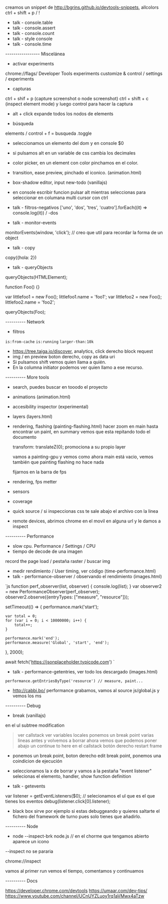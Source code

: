 creamos un snippet de http://bgrins.github.io/devtools-snippets, allcolors
ctrl + shift + p / !

- talk - console.table
- talk - console.assert
- talk - console.count
- talk - style console
- talk - console.time

----------------- Miscelánea

- activar experiments

chrome://flags/
Developer Tools experiments 
customize & control / settings / experiments

- capturas

ctrl + shif + p (capture screenshot o node screenshot)
ctrl + shift + c (inspect element mode) y luego control para hacer la captura

- alt + click expande todos los nodos de elements

- búsqueda

elements / control + f = busqueda .toggle

- seleccionamos un elemento del dom y en console $0

- si pulsamos alt en un variable de css cambia los decimales

- color picker, en un element con color pinchamos en el color.

- transition, ease preview, pinchado el iconico. (animation.html)

- box-shadow editor, input new-todo (vanillajs)

- en console escribir funcion
    pulsar alt mientras seleccionas para seleccionar en columana
    multi cursor con ctrl

- talk - filtros-negativos ['uno', 'dos', 'tres', 'cuatro'].forEach((it) => console.log(it)) / -dos

- talk - monitor-events

monitorEvents(window, 'click'); // creo que util para recordar la forma de un object

-  talk - copy

copy({hola: 2})

- talk - queryObjects

queryObjects(HTMLElement);

function Foo() {}

var littlefoo1 = new Foo();
littlefoo1.name = 'foo1';
var littlefoo2 = new Foo();
littlefoo2.name = 'foo2';

queryObjects(Foo);


---------- Network
- filtros

`is:from-cache`
`is:running`
`larger-than:10k`

- https://tree.taiga.io/discover, analytics, click derecho block request
- img / en preview boton derecho, copy as data uri
- Si pulsamos shift vemos quien llama a quién.
- En la columna initiator podemos ver quien llamo a ese recurso.

---------- More tools

- search, puedes buscar en tooodo el proyecto
- animations (animation.html)
- accesibility inspector (experimental)
- layers (layers.html)
- rendering, flashing (painting-flashing.html)
  hacer zoom en main hasta encontrar un paint, en summary vemos que esta repitando todo el documento

   transform: translateZ(0); promociona a su propio layer

  vamos a painting-gpu y vemos como ahora main está vacio, 
  vemos también que painting flashing no hace nada

  fijarnos en la barra de fps 

- rendering, fps metter
- sensors
- coverage 
- quick source / si inspeccionas css te sale abajo el archivo con la linea
- remote devices, abrimos chrome en el movil en alguna url y le damos a inspect

---------- Performance

- slow cpu. Performance / Settings / CPU
- tiempo de decode de una imagen

record the page load / pestaña raster / buscar img

- medir rendimiento / User timing, ver código (time-performance.html)
- talk - performance-observer / observando el rendimiento (images.html)

`js
function perf_observer(list, observer) { 
   console.log(list);
} 
var observer2 = new PerformanceObserver(perf_observer); 
observer2.observe({entryTypes: ["measure", "resource"]});

setTimeout(() => {
    performance.mark('start');

    var total = 0;
    for (var i = 0; i < 10000000; i++) {
        total++;
    }

    performance.mark('end');
    performance.measure('Global', 'start', 'end');
}, 2000);

await fetch('https://jsonplaceholder.typicode.com')
`

- talk - performance-getentries, ver todo los descargado (images.html)

`performance.getEntriesByType('resource') // measure, paint...` 

- http://cabbi.bo/ performance grabamos, vamos al source js/global.js y vemos los ms

---------- Debug

- break (vanillajs) 

en el ul subtree modification

> ver callstack
> ver variables locales
> ponemos un break point varias lineas antes y volvemos a borrar
  ahora vemos que podemos poner abajo un continue to here
> en el callstack botón derecho restart frame

- ponemos un break point, boton derecho edit break point, ponemos una coindicion de ejecución

- seleccionamos la x de borrar y vamos a la pestaña "event listener"
  selecionas el elemento, handler, show function definition

- talk - getevents

var listener = getEventListeners($0); // selecionamos el ul que es el que tienes los eventos
    debug(listener.click[0].listener);

- black box sirve por ejemplo si estas debuggeando y quieres saltarte el fichero del framework de turno pues solo tienes que añadirlo.

---------- Node

- node --inspect-brk node.js // en el chorme que tengamos abierto aparece un icono

--inspect no se pararia

chrome://inspect

vamos al primer run vemos el tiempo, comentamos y continuamos

---------- Docs

https://developer.chrome.com/devtools
https://umaar.com/dev-tips/
https://www.youtube.com/channel/UCnUYZLuoy1rq1aVMwx4aTzw 
